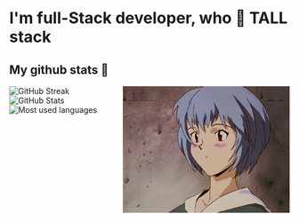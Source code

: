 <h1>I'm full-Stack developer, who 💚 TALL stack</h1>
<p align="left">
  <h2>My github stats 👀</h2>
  <img src="https://raw.githubusercontent.com/vkarchevskyi/vkarchevskyi/gh-pages/rei.gif" alt="rei" align="right" width="300" height="228">
  
  ![GitHub Streak](https://github-readme-streak-stats.herokuapp.com/?user=vkarchevskyi&theme=merko&count_private=true)
  ![GitHub Stats](https://github-readme-stats.vercel.app/api?username=vkarchevskyi&hide=contribs,issues&show_icons=true&theme=merko)
  ![Most used languages](https://github-readme-stats.vercel.app/api/top-langs/?username=vkarchevskyi&layout=compact&theme=merko)
</p>
